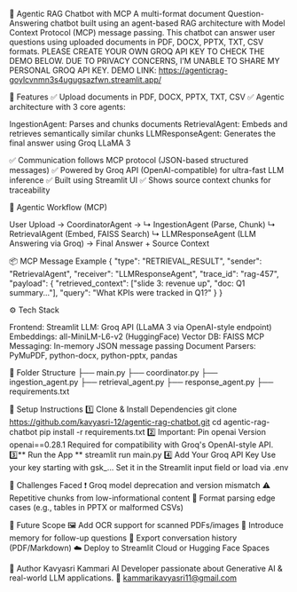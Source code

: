 🤖 Agentic RAG Chatbot with MCP
A multi-format document Question-Answering chatbot built using an agent-based RAG architecture with Model Context Protocol (MCP) message passing.
This chatbot can answer user questions using uploaded documents in PDF, DOCX, PPTX, TXT, CSV formats.
PLEASE CREATE YOUR OWN GROQ API KEY TO CHECK THE DEMO BELOW. DUE TO PRIVACY CONCERNS, I’M UNABLE TO SHARE MY PERSONAL GROQ API KEY.
DEMO LINK: https://agenticrag-goylcvnmn3s4ugugsazfwn.streamlit.app/

📌 Features
✅ Upload documents in PDF, DOCX, PPTX, TXT, CSV
✅ Agentic architecture with 3 core agents:

IngestionAgent: Parses and chunks documents
RetrievalAgent: Embeds and retrieves semantically similar chunks
LLMResponseAgent: Generates the final answer using Groq LLaMA 3

✅ Communication follows MCP protocol (JSON-based structured messages)
✅ Powered by Groq API (OpenAI-compatible) for ultra-fast LLM inference
✅ Built using Streamlit UI
✅ Shows source context chunks for traceability

🧠 Agentic Workflow (MCP)

User Upload → CoordinatorAgent →
   ↳ IngestionAgent (Parse, Chunk)
   ↳ RetrievalAgent (Embed, FAISS Search)
   ↳ LLMResponseAgent (LLM Answering via Groq)
→ Final Answer + Source Context

📦 MCP Message Example
{
  "type": "RETRIEVAL_RESULT",
  "sender": "RetrievalAgent",
  "receiver": "LLMResponseAgent",
  "trace_id": "rag-457",
  "payload": {
    "retrieved_context": ["slide 3: revenue up", "doc: Q1 summary..."],
    "query": "What KPIs were tracked in Q1?"
  }
}


⚙️ Tech Stack

Frontend: Streamlit
LLM: Groq API (LLaMA 3 via OpenAI-style endpoint)
Embeddings: all-MiniLM-L6-v2 (HuggingFace)
Vector DB: FAISS
MCP Messaging: In-memory JSON message passing
Document Parsers: PyMuPDF, python-docx, python-pptx, pandas

📁 Folder Structure
├── main.py
├── coordinator.py
├── ingestion_agent.py
├── retrieval_agent.py
├── response_agent.py
├── requirements.txt

🔑 Setup Instructions
1️⃣ Clone & Install Dependencies
git clone https://github.com/kavyasri-12/agentic-rag-chatbot.git
cd agentic-rag-chatbot
pip install -r requirements.txt
2️⃣ Important: Pin openai Version
openai==0.28.1
Required for compatibility with Groq's OpenAI-style API.
3️⃣** Run the App **
streamlit run main.py
4️⃣ Add Your Groq API Key
Use your key starting with gsk_...
Set it in the Streamlit input field or load via .env

🚧 Challenges Faced
❗ Groq model deprecation and version mismatch
⚠️ Repetitive chunks from low-informational content
🧩 Format parsing edge cases (e.g., tables in PPTX or malformed CSVs)

🚀 Future Scope
🖼 Add OCR support for scanned PDFs/images
💬 Introduce memory for follow-up questions
📄 Export conversation history (PDF/Markdown)
☁️ Deploy to Streamlit Cloud or Hugging Face Spaces

👤 Author
Kavyasri Kammari
AI Developer passionate about Generative AI & real-world LLM applications.
📧 kammarikavyasri11@gmail.com
